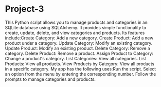 
# Project-3
This Python script allows you to manage products and categories in an SQLite database using SQLAlchemy. It provides simple functionality to create, update, delete, and view categories and products.
Its features include:Create Category: Add a new category.
Create Product: Add a new product under a category.
Update Category: Modify an existing category.
Update Product: Modify an existing product.
Delete Category: Remove a category.
Delete Product: Remove a product.
Assign Product to Category: Change a product's category.
List Categories: View all categories.
List Products: View all products.
View Products by Category: View all products in a specific category.
My app has the following uses:Run the script.
Select an option from the menu by entering the corresponding number.
Follow the prompts to manage categories and products.
